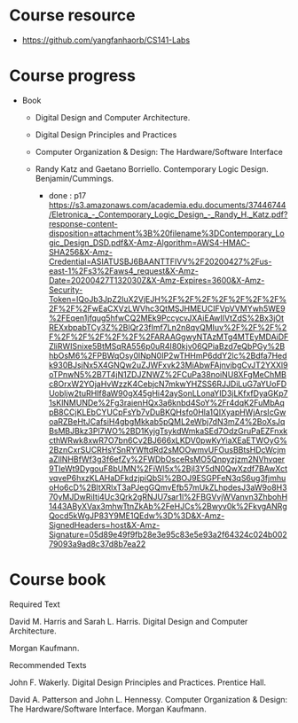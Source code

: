 # Course resource 
+ https://github.com/yangfanhaorb/CS141-Labs


# Course progress 
- Book 
    - Digital Design and Computer Architecture.

    - Digital Design Principles and Practices


    - Computer Organization & Design: The Hardware/Software Interface

    - Randy Katz and Gaetano Borriello. Contemporary Logic Design. Benjamin/Cummings.
        - done : p17 
        https://s3.amazonaws.com/academia.edu.documents/37446744/Eletronica_-_Contemporary_Logic_Design_-_Randy_H._Katz.pdf?response-content-disposition=attachment%3B%20filename%3DContemporary_Logic_Design_DSD.pdf&X-Amz-Algorithm=AWS4-HMAC-SHA256&X-Amz-Credential=ASIATUSBJ6BAANTTFIVV%2F20200427%2Fus-east-1%2Fs3%2Faws4_request&X-Amz-Date=20200427T132030Z&X-Amz-Expires=3600&X-Amz-Security-Token=IQoJb3JpZ2luX2VjEJH%2F%2F%2F%2F%2F%2F%2F%2F%2F%2FwEaCXVzLWVhc3QtMSJHMEUCIFVpVVMYwh5WE9%2FEqen1jfqug5hfwCQ2MEk9PccycvJXAiEAwIIVtZdS%2Bx3jOtREXxbpabTCy3Z%2BlQr23fImf7Ln2n8qvQMIuv%2F%2F%2F%2F%2F%2F%2F%2F%2F%2FARAAGgwyNTAzMTg4MTEyMDAiDFZliRWISnixe5BtMSqRA556p0uR4I80kjv06QPiaBzd7eQbPGy%2BhbOsM6%2FPBWqOsy0lNpN0IP2wTHHmP6ddY2lc%2Bdfa7Hedk930BJsjNx5X4GNQw2uZJWFxvk23MiAbwFAjnvibgCvJT2YXXl9oTPnwN5%2B7T4jN1ZDJZNWZ%2FCuPa38noiNU8XFgMeChMBc8OrxW2YOjaHvWzzK4CebjcN7mkwYHZSS6RJJDiLuG7aYUoFDUobljw2tuRHIf8aW90gX45gHi42aySonLLonaYID3jLKfxfDyaGKp71sKlNMUNDe%2Fg3raienHQx3a6knbd4SoY%2Fr4dqK2FuMbAqpB8CCjKLEbCYUCpFsYb7vDuBKQHsfo0Hla1QIXyapHWjArsIcGwoaRZBeHtJCafsiH4gbgMkkab5pQML2eWbj7dN3mZ4%2BoXsJqBsMBJBkz3Pl7WO%2BD1KyjgTsykdWmkaSEd7OdzGruPaEZFnxkcthWRwk8xwR7O7bn6Cv2BJ666xLKDV0pwKyYiaXEaETWOyG%2BznCxrSUCRHsYSnRYWftdRd2sMOOwmvUFOusBBtsHDcWcjmaZllNHBfWf3g3f6efZy%2FWDbOsceRsMO5Qnpyzjzm2NVhvqer9TleWt9DygouF8bUMN%2FiWI5x%2BjI3Y5dN0QwXzdf7BAwXctvqveP6hxzKLAHaDFkdzjpiQbSl%2BOJ9ESGPFeN3qS6ug3fjmhuoHo6cD%2BltXRlxT3aPJegGQmvEfb57mUkZLhpdesJ3aW9o8H370yMJDwRiItj4Uc3Qrk2gRNJU7sar1l%2FBGVvjWVanvn3ZhbohH1443AByXVax3mhwTtnZkAb%2FeHJCs%2Bwyv0k%2FkvgANRgQocd5kWgJP83Y9ME1QEdw%3D%3D&X-Amz-SignedHeaders=host&X-Amz-Signature=05d89e49f9fb28e3e95c83e5e93a2f64324c024b00279093a9ad8c37d8b7ea22




# Course book 
Required Text

David M. Harris and Sarah L. Harris. Digital Design and Computer Architecture.

Morgan Kaufmann.



Recommended Texts

John F. Wakerly. Digital Design Principles and Practices. Prentice Hall.

David A. Patterson and John L. Hennessy. Computer Organization & Design: The Hardware/Software Interface. Morgan Kaufmann.

